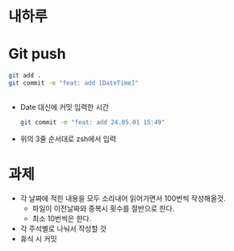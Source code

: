 # 내하루

# Git push

```bash
git add .
git commit -m "feat: add [DateTime]"
 
```

- Date 대신에 커밋 입력한 시간
   ```bash
   git commit -m "feat: add 24.05.01 15:49"
   ```
- 위의 3줄 순서대로 zsh에서 입력

# 과제

- 각 날짜에 적힌 내용을 모두 소리내어 읽어가면서 100번씩 작성해올것.
   - 파일이 이전날짜와 중복시 횟수를 절반으로 한다.
   - 최소 10번씩은 한다.
- 각 주석별로 나눠서 작성할 것
- 휴식 시 커밋